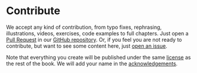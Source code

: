 # Contribute

We accept any kind of contribution, from typo fixes, rephrasing,
illustrations, videos, exercises,
code examples to full chapters. Just open a [Pull Request](https://github.com/sttp-book/sttp-book/pulls) in our [GitHub repository](https://github.com/sttp-book/sttp-book).
Or, if you feel you are not ready to contribute, but want to see some content
here, just [open an issue](https://github.com/sttp-book/sttp-book/issues).

Note that everything you create will be published under the same [license](license.md) as the rest of the book. We will
add your name in the [acknowledgements](acknowledgements.md).